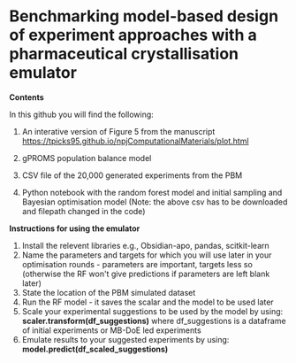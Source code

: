 # Benchmarking model-based design of experiment approaches with a pharmaceutical crystallisation emulator

**Contents**

In this github you will find the following:

1. An interative version of Figure 5 from the manuscript https://tpicks95.github.io/npjComputationalMaterials/plot.html

2. gPROMS population balance model

3. CSV file of the 20,000 generated experiments from the PBM

4. Python notebook with the random forest model and initial sampling and Bayesian optimisation model (Note: the above csv has to be downloaded and filepath changed in the code)


**Instructions for using the emulator**
1. Install the relevent libraries e.g., Obsidian-apo, pandas, scitkit-learn
2. Name the parameters and targets for which you will use later in your optimisation rounds - parameters are important, targets less so (otherwise the RF won't give predictions if parameters are left blank later)
3. State the location of the PBM simulated dataset
4. Run the RF model - it saves the scalar and the model to be used later
5. Scale your experimental suggestions to be used by the model by using: **scaler.transform(df_suggestions)** where df_suggestions is a dataframe of initial experiments or MB-DoE led experiments
6. Emulate results to your suggested experiments by using: **model.predict(df_scaled_suggestions)**
